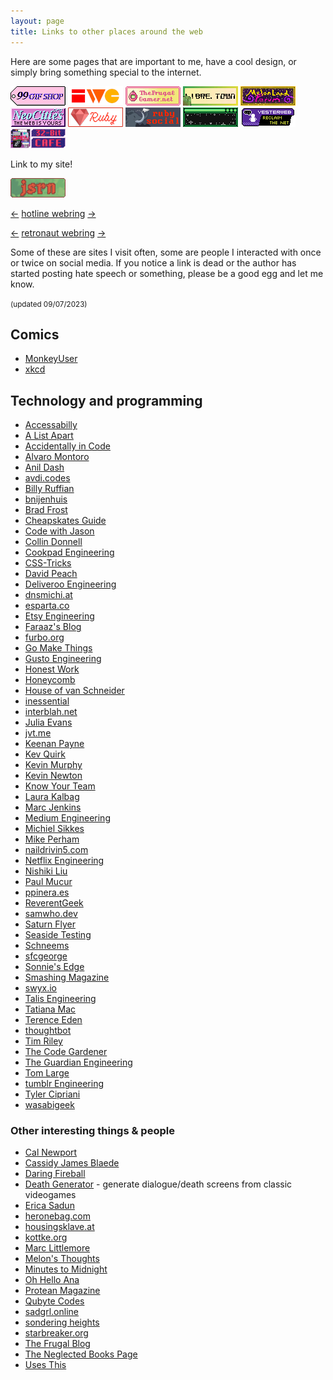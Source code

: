 ```yaml
---
layout: page
title: Links to other places around the web
---
```


Here are some pages that are important to me, have a cool design, or simply bring something special to the internet.

<div class="badge-list" style="margin-bottom: 1em;">
<a href="https://99gifshop.neocities.org"><img src="/assets/images/badges/99-gif-store.png" alt="99 Gif Shop"></a>
<a href="https://indieweb.org"><img src="/assets/images/badges/iwc.png" alt="IndieWeb Camp"></a>
<a href="https://www.thefrugalgamer.net"><img src="/assets/images/badges/frugal-gamer.png" alt="The Frugal Gamer"></a>
<a href="https://libre.town"><img src="/assets/images/badges/libretown.gif" alt="Libre Town"></a>
<a href="https://forum.melonland.net"><img src="/assets/images/badges/melonland-forum.gif" alt="MelonLand Forum"></a>
<a href="https://neocities.org"><img src="/assets/images/badges/neocities.gif" alt="Neocities"></a>
<a href="https://www.ruby-lang.org"><img src="/assets/images/badges/ruby.png" alt="The Ruby programming language"></a>
<a href="https://ruby.social"><img src="/assets/images/badges/ruby-social.png" alt="Ruby Social"></a>
<a href="https://sadgrl.online"><img src="/assets/images/badges/sadgrl.gif" alt="sadgrl.online"></a>
<a href="https://yesterweb.org"><img src="/assets/images/badges/yesterweb.png" alt="Yesterweb.org"></a>
<a href="https://32bit.cafe"><img src="/assets/images/badges/32b.gif" alt="32-bit café"></a>
</div>

<p>Link to my site!</p>

<div class="badge-list">
<a href="/"><img src="/assets/images/badges/jsrnnet.gif" alt="jsrn.net"></a>
</div>

<div class="webrings" style="margin-bottom: 1em;">
  <p>
    <a href="https://hotlinewebring.club/jsrn/previous">←</a> <a href="https://hotlinewebring.club">hotline webring</a> <a href="https://hotlinewebring.club/jsrn/next">→</a>
  </p>

  <p>
    <a href='https://webring.dinhe.net/prev/https://jsrn.net'>←</a> <a href="https://webring.dinhe.net">retronaut webring</a> <a href='https://webring.dinhe.net/next/https://jsrn.net'>→</a>
  </p>
</div>

Some of these are sites I visit often, some are people I interacted with once or twice on social media. If you notice a link is dead or the author has started posting hate speech or something, please be a good egg and let me know.

<small>(updated 09/07/2023)</small>

## Comics

- [MonkeyUser](https://www.monkeyuser.com)
- [xkcd](https://xkcd.com)

## Technology and programming

- [Accessabilly](https://accessabilly.com)
- [A List Apart](https://alistapart.com)
- [Accidentally in Code](https://cate.blog)
- [Alvaro Montoro](http://alvaromontoro.com)
- [Anil Dash](https://anildash.com)
- [avdi.codes](https://avdi.codes/blog/)
- [Billy Ruffian](https://www.billy-ruffian.co.uk)
- [bnijenhuis](https://bnijenhuis.nl)
- [Brad Frost](https://bradfrost.com/blog/)
- [Cheapskates Guide](https://cheapskatesguide.org)
- [Code with Jason](https://www.codewithjason.com)
- [Collin Donnell](https://collindonnell.com)
- [Cookpad Engineering](https://sourcediving.com)
- [CSS-Tricks](https://css-tricks.com)
- [David Peach](https://blog.davidpeach.me)
- [Deliveroo Engineering](https://deliveroo.engineering)
- [dnsmichi.at](https://dnsmichi.at)
- [esparta.co](https://esparta.co)
- [Etsy Engineering](http://codeascraft.com)
- [Faraaz's Blog](https://faraazahmad.github.io)
- [furbo.org](https://furbo.org)
- [Go Make Things](https://gomakethings.com/)
- [Gusto Engineering](https://engineering.gusto.com)
- [Honest Work](https://blog.honest.work)
- [Honeycomb](https://www.honeycomb.io)
- [House of van Schneider](https://vanschneider.com)
- [inessential](https://inessential.com)
- [interblah.net](https://interblah.net/)
- [Julia Evans](https://jvns.ca)
- [jvt.me](https://www.jvt.me)
- [Keenan Payne](https://keenanpayne.com/archive/)
- [Kev Quirk](https://kevquirk.com)
- [Kevin Murphy](https://kevinjmurphy.com)
- [Kevin Newton](https://kddnewton.com)
- [Know Your Team](https://blog.knowyourcompany.com)
- [Laura Kalbag](https://laurakalbag.com)
- [Marc Jenkins](https://marcjenkins.co.uk)
- [Medium Engineering](https://medium.engineering)
- [Michiel Sikkes](https://www.michielsikkes.com)
- [Mike Perham](https://www.mikeperham.com)
- [naildrivin5.com](https://naildrivin5.com)
- [Netflix Engineering](https://netflixtechblog.com)
- [Nishiki Liu](https://nshki.com)
- [Paul Mucur](https://mudge.name)
- [ppinera.es](https://ppinera.es)
- [ReverentGeek](http://reverentgeek.com)
- [samwho.dev](https://samwho.dev)
- [Saturn Flyer](https://www.saturnflyer.com)
- [Seaside Testing](https://seasidetesting.com)
- [Schneems](https://schneems.com)
- [sfcgeorge](https://www.sfcgeorge.co.uk)
- [Sonnie's Edge](https://www.sonniesedge.net)
- [Smashing Magazine](https://www.smashingmagazine.com)
- [swyx.io](https://www.swyx.io)
- [Talis Engineering](https://engineering.talis.com)
- [Tatiana Mac](https://www.tatianamac.com)
- [Terence Eden](https://shkspr.mobi)
- [thoughtbot](https://thoughtbot.com/blog)
- [Tim Riley](https://timriley.info)
- [The Code Gardener](https://the.codegardener.com)
- [The Guardian Engineering](https://www.theguardian.com/info/series/engineering-blog)
- [Tom Large](https://medium.com)
- [tumblr Engineering](http://engineering.tumblr.com)
- [Tyler Cipriani](https://tylercipriani.com)
- [wasabigeek](https://wasabigeek.com)

### Other interesting things & people

- [Cal Newport](https://calnewport.com)
- [Cassidy James Blaede](https://cassidyjames.com)
- [Daring Fireball](https://daringfireball.net)
- [Death Generator](https://deathgenerator.com) - generate dialogue/death screens from classic videogames
- [Erica Sadun](https://ericasadun.com)
- [heronebag.com](https://heronebag.com)
- [housingsklave.at](https://housingsklave.at)
- [kottke.org](http://kottke.org)
- [Marc Littlemore](https://www.marclittlemore.com)
- [Melon's Thoughts](https://thoughts.melonking.net)
- [Minutes to Midnight](https://minutestomidnight.co.uk)
- [Oh Hello Ana](https://ohhelloana.blog)
- [Protean Magazine](https://proteanmag.com)
- [Qubyte Codes](https://qubyte.codes)
- [sadgrl.online](https://sadgrl.online)
- [sondering heights](https://buttondown.email/sondering)
- [starbreaker.org](https://starbreaker.org)
- [The Frugal Blog](https://www.thefrugalgamer.net)
- [The Neglected Books Page](https://neglectedbooks.com)
- [Uses This](https://usesthis.com)
